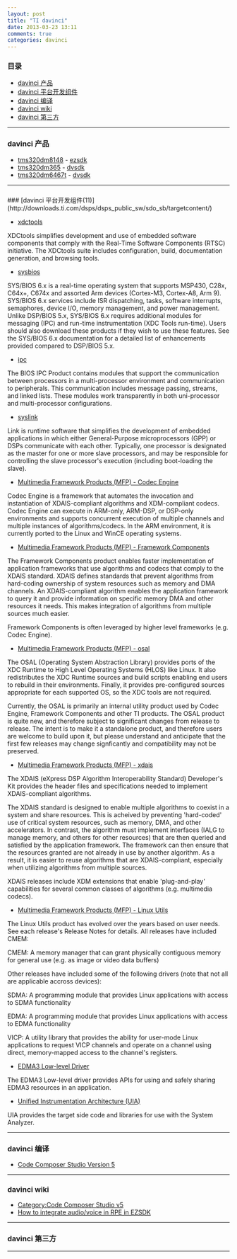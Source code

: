 ```yaml
---
layout: post
title: "TI davinci"
date: 2013-03-23 13:11
comments: true
categories: davinci
---
```


<!---
################################################################################
-->
### 目录
*	[davinci 产品](#davinci_product)
*	[davinci 平台开发组件](#davinci_component)
*	[davinci 编译](#davinci_build)
*	[davinci wiki](#davinci_wiki)
*	[davinci 第三方](#davinci_partner)

<!---
################################################################################
-->
<hr />
<h3 id="davinci_product">davinci 产品</h3>

*	[tms320dm8148](http://www.ti.com/product/tms320dm8148) - [ezsdk](http://software-dl.ti.com/dsps/dsps_public_sw/ezsdk/latest/index_FDS.html)
*	[tms320dm365](http://www.ti.com/product/tms320dm365) - [dvsdk](http://software-dl.ti.com/dsps/dsps_public_sw/sdo_sb/targetcontent/dvsdk/DVSDK_4_00/4_02_00_06/index_FDS.html)
*	[tms320dm6467t](http://www.ti.com/product/tms320dm6467t) - [dvsdk](http://software-dl.ti.com/dsps/dsps_public_sw/sdo_sb/targetcontent/dvsdk/DVSDK_3_10/latest/index_FDS.html)

<!---
################################################################################
-->
<hr />
<h3 id="davinci_component"></h3>
### [davinci 平台开发组件(11)](http://downloads.ti.com/dsps/dsps_public_sw/sdo_sb/targetcontent/)

*	[xdctools](http://downloads.ti.com/dsps/dsps_public_sw/sdo_sb/targetcontent/rtsc/index.html)

XDCtools simplifies development and use of embedded software components that comply with 
the Real-Time Software Components (RTSC) initiative. The XDCtools suite includes configuration, build, documentation generation, 
and browsing tools.

*	[sysbios](http://downloads.ti.com/dsps/dsps_public_sw/sdo_sb/targetcontent/bios/sysbios/index.html)

SYS/BIOS 6.x is a real-time operating system that supports MSP430, C28x, C64x+, C674x 
and assorted Arm devices (Cortex-M3, Cortex-A8, Arm 9). 
SYS/BIOS 6.x services include ISR dispatching, tasks, software interrupts, semaphores, device I/O, memory management, 
and power management. 
Unlike DSP/BIOS 5.x, SYS/BIOS 6.x requires additional modules for messaging (IPC) and run-time instrumentation (XDC Tools run-time). 
Users should also download these products if they wish to use these features. 
See the SYS/BIOS 6.x documentation for a detailed list of enhancements provided compared to DSP/BIOS 5.x.

*	[ipc](http://downloads.ti.com/dsps/dsps_public_sw/sdo_sb/targetcontent/ipc/index.html)

The BIOS IPC Product contains modules that support the communication between processors in a multi-processor environment 
and communication to peripherals. This communication includes message passing, streams, and linked lists. 
These modules work transparently in both uni-processor and multi-processor configurations.

*	[syslink](http://downloads.ti.com/dsps/dsps_public_sw/sdo_sb/targetcontent/syslink/index.html)

Link is runtime software that simplifies the development of embedded applications in which either 
General-Purpose microprocessors (GPP) or DSPs communicate with each other. 
Typically, one processor is designated as the master for one or more slave processors, 
and may be responsible for controlling the slave processor's execution (including boot-loading the slave). 

*	[Multimedia Framework Products (MFP) - Codec Engine](http://downloads.ti.com/dsps/dsps_public_sw/sdo_sb/targetcontent/ce/index.html)

Codec Engine is a framework that automates the invocation and instantiation of XDAIS-compliant algorithms 
and XDM-compliant codecs. Codec Engine can execute in ARM-only, ARM-DSP, or DSP-only environments 
and supports concurrent execution of multiple channels and multiple instances of algorithms/codecs. 
In the ARM environment, it is currently ported to the Linux and WinCE operating systems. 

*	[Multimedia Framework Products (MFP) - Framework Components](http://downloads.ti.com/dsps/dsps_public_sw/sdo_sb/targetcontent/fc/index.html)

The Framework Components product enables faster implementation of application frameworks 
that use algorithms and codecs that comply to the XDAIS standard. 
XDAIS defines standards that prevent algorithms from hard-coding ownership of system resources 
such as memory and DMA channels. An XDAIS-compliant algorithm enables the application framework to query it 
and provide information on specific memory DMA and other resources it needs. 
This makes integration of algorithms from multiple sources much easier.

Framework Components is often leveraged by higher level frameworks (e.g. Codec Engine). 

*	[Multimedia Framework Products (MFP) - osal](http://downloads.ti.com/dsps/dsps_public_sw/sdo_sb/targetcontent/osal/index.html)

The OSAL (Operating System Abstraction Library) provides ports of the XDC Runtime to 
High Level Operating Systems (HLOS) like Linux. It also redistributes the XDC Runtime sources 
and build scripts enabling end users to rebuild in their environments. 
Finally, it provides pre-configured sources appropriate for each supported OS, 
so the XDC tools are not required.

Currently, the OSAL is primarily an internal utility product used by Codec Engine, 
Framework Components and other TI products. The OSAL product is quite new, 
and therefore subject to significant changes from release to release. 
The intent is to make it a standalone product, and therefore users are welcome to build upon it, 
but please understand and anticipate that the first few releases may change signficantly and compatibility may not be preserved. 

*	[Multimedia Framework Products (MFP) - xdais](http://downloads.ti.com/dsps/dsps_public_sw/sdo_sb/targetcontent/xdais/index.html)

The XDAIS (eXpress DSP Algorithm Interoperability Standard) Developer's Kit provides the header files 
and specifications needed to implement XDAIS-compliant algorithms.

The XDAIS standard is designed to enable multiple algorithms to coexist in a system 
and share resources. This is acheived by preventing 'hard-coded' use of critical system resources, 
such as memory, DMA, and other accelerators. In contrast, the algorithm must implement interfaces (IALG to manage memory, 
and others for other resources) that are then queried and satisfied by the application framework. 
The framework can then ensure that the resources granted are not already in use by another algorithm. 
As a result, it is easier to reuse algorithms that are XDAIS-compliant, especially when utilizing algorithms from multiple sources.

XDAIS releases include XDM extensions that enable 'plug-and-play' capabilities 
for several common classes of algorithms (e.g. multimedia codecs). 

*	[Multimedia Framework Products (MFP) - Linux Utils](http://downloads.ti.com/dsps/dsps_public_sw/sdo_sb/targetcontent/linuxutils/index.html)

The Linux Utils product has evolved over the years based on user needs. See each release's Release Notes for details. All releases have included CMEM:

CMEM: A memory manager that can grant physically contiguous memory for general use (e.g. as image or video data buffers)

Other releases have included some of the following drivers (note that not all are applicable accross devices):

SDMA: A programming module that provides Linux applications with access to SDMA functionality

EDMA: A programming module that provides Linux applications with access to EDMA functionality

VICP: A utility library that provides the ability for user-mode Linux applications to request VICP channels and operate on a channel using direct, memory-mapped access to the channel's registers.

*	[EDMA3 Low-level Driver](http://software-dl.ti.com/dsps/dsps_public_sw/sdo_tii/psp/edma3_lld/index.html)

The EDMA3 Low-level driver provides APIs for using and safely sharing EDMA3 resources in an application.

*	[Unified Instrumentation Architecture (UIA)](http://downloads.ti.com/dsps/dsps_public_sw/sdo_sb/targetcontent/uia/index.html)

UIA provides the target side code and libraries for use with the System Analyzer.

<!---
################################################################################
-->
<hr />
<h3 id="davinci_build">davinci 编译</h3>

*	[Code Composer Studio Version 5](http://processors.wiki.ti.com/index.php/Download_CCS#Code_Composer_Studio_Version_5_Downloads)

<!---
################################################################################
-->
<hr />
<h3 id="davinci_wiki">davinci wiki</h3>

*	[Category:Code Composer Studio v5](http://processors.wiki.ti.com/index.php/Category:Code_Composer_Studio_v5)
*	[How to integrate audio/voice in RPE in EZSDK](http://processors.wiki.ti.com/index.php/How_to_integrate_audio/voice_in_RPE_in_EZSDK)

<!---
################################################################################
-->
<hr />
<h3 id="davinci_partner">davinci 第三方</h3>

<!---
################################################################################
-->
<hr />

